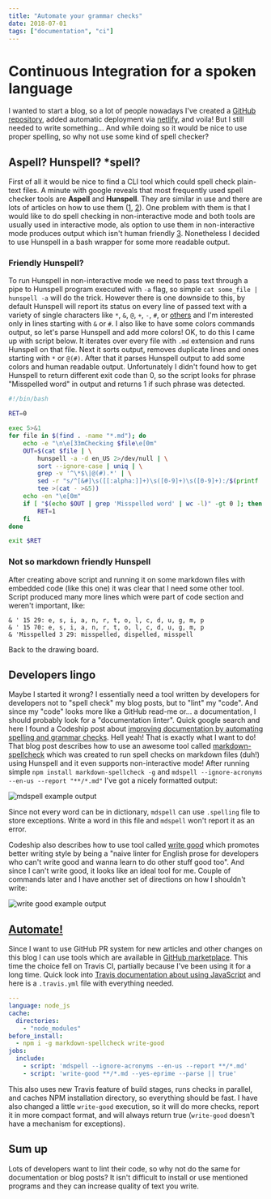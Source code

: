 ```yaml
---
title: "Automate your grammar checks"
date: 2018-07-01
tags: ["documentation", "ci"]
---
```


# Continuous Integration for a spoken language

I wanted to start a blog, so a lot of people nowadays I've created a [GitHub repository](https://github.com/paulfantom/pawel.krupa.net.pl), added automatic deployment via [netlify](https://www.netlify.com/blog/2016/09/29/a-step-by-step-guide-deploying-on-netlify/), and voila! But I still needed to write something... And while doing so it would be nice to use proper spelling, so why not use some kind of spell checker?

## Aspell? Hunspell? *spell?

First of all it would be nice to find a CLI tool which could spell check plain-text files. A minute with google reveals that most frequently used spell checker tools are **Aspell** and **Hunspell**. They are similar in use and there are lots of articles on how to use them ([1](https://opensource.com/article/18/2/how-check-spelling-linux-command-line-aspell), [2](https://alexwlchan.net/2016/09/please-use-aspell/)). One problem with them is that I would like to do spell checking in non-interactive mode and both tools are usually used in interactive mode, als option to use them in non-interactive mode produces output which isn't human friendly [3](https://github.com/hunspell/hunspell/blob/master/docs/hunspell.1.md#pipe-mode). Nonetheless I decided to use Hunspell in a bash wrapper for some more readable output.

### Friendly Hunspell?

To run Hunspell in non-interactive mode we need to pass text through a pipe to Hunspell program executed with `-a` flag, so simple `cat some_file | hunspell -a` will do the trick. However there is one downside to this, by default Hunspell will report its status on every line of passed text with a variety of single characters like `*`, `&`, `@`, `+`, `-`, `#`, or [others](https://github.com/hunspell/hunspell/blob/master/docs/hunspell.1.md#pipe-mode)  and I'm interested only in lines starting with `&` or `#`. I also like to have some colors commands output, so let's parse Hunspell and add more colors!
OK, to do this I came up with script below. It iterates over every file with `.md` extension and runs Hunspell on that file. Next it sorts output, removes duplicate lines and ones starting with `*` or `@(#)`. After that it parses Hunspell output to add some colors and human readable output. Unfortunately I didn't found how to get Hunspell to return different exit code than 0, so the script looks for phrase "Misspelled word" in output and returns 1 if such phrase was detected.

```bash
#!/bin/bash

RET=0

exec 5>&1
for file in $(find . -name "*.md"); do
    echo -e "\n\e[33mChecking $file\e[0m"
    OUT=$(cat $file | \
        hunspell -a -d en_US 2>/dev/null | \
        sort --ignore-case | uniq | \
        grep -v '^\*$\|@(#).*' | \
        sed -r "s/^[&#]\s([[:alpha:]]+)\s([0-9]+)\s([0-9]+):/$(printf '\033[0m')Misspelled word $(printf '\033[31m\033[1m')\1$(printf '\033[0m') in line \2 position \3, possible alternatives:$(printf '\033[36m')/g" | \
        tee >(cat - >&5))
    echo -en "\e[0m"
    if [ "$(echo $OUT | grep 'Misspelled word' | wc -l)" -gt 0 ]; then
        RET=1
    fi
done

exit $RET
```

### Not so markdown friendly Hunspell

After creating above script and running it on some markdown files with embedded code (like this one) it was clear that I need some other tool. Script produced many more lines which were part of code section and weren't important, like:
```
& ' 15 29: e, s, i, a, n, r, t, o, l, c, d, u, g, m, p
& ' 15 70: e, s, i, a, n, r, t, o, l, c, d, u, g, m, p
& 'Misspelled 3 29: misspelled, dispelled, misspell
```
Back to the drawing board.

## Developers lingo

Maybe I started it wrong? I essentially need a tool written by developers for developers not to "spell check" my blog posts, but to "lint" my "code". And since my "code" looks more like a GitHub read-me or... a documentation, I should probably look for a "documentation linter". Quick google search and here I found a Codeship post about [improving documentation by automating spelling and grammar checks](https://blog.codeship.com/improve-documentation-by-automating-spelling-and-grammar-checks/). Hell yeah! That is exactly what I want to do! That blog post describes how to use an awesome tool called [markdown-spellcheck](https://www.npmjs.com/package/markdown-spellcheck) which was created to run spell checks on markdown files (duh!) using Hunspell and it even supports non-interactive mode! After running simple `npm install markdown-spellcheck -g` and `mdspell --ignore-acronyms --en-us --report "**/*.md"` I've got a nicely formatted output:

![mdspell example output](images/20180701-mdspell-example.png)

Since not every word can be in dictionary, `mdspell` can use `.spelling` file to store exceptions. Write a word in this file and `mdspell` won't report it as an error.

Codeship also describes how to use tool called [write good](https://www.npmjs.com/package/write-good) which promotes better writing style by being a "naive linter for English prose for developers who can't write good and wanna learn to do other stuff good too". And since I can't write good, it looks like an ideal tool for me. Couple of commands later and I have another set of directions on how I shouldn't write:

![write good example output](images/20180701-write-good-example.png)

## [Automate!](https://memegenerator.net/img/instances/65228817/automate.jpg)

Since I want to use GitHub PR system for new articles and other changes on this blog I can use tools which are available in [GitHub marketplace](https://github.com/marketplace). This time the choice fell on Travis CI, partially because I've been using it for a long time. Quick look into [Travis documentation about using JavaScript](https://docs.travis-ci.com/user/languages/javascript-with-nodejs/) and here is a `.travis.yml` file with everything needed.

```yaml
---
language: node_js
cache:
  directories:
    - "node_modules"
before_install:
  - npm i -g markdown-spellcheck write-good
jobs:
  include:
    - script: 'mdspell --ignore-acronyms --en-us --report **/*.md'
    - script: 'write-good **/*.md --yes-eprime --parse || true'
```

This also uses new Travis feature of build stages, runs checks in parallel, and caches NPM installation directory, so everything should be fast. I have also changed a little `write-good` execution, so it will do more checks, report it in more compact format, and will always return true (`write-good` doesn't have a mechanism for exceptions).

## Sum up

Lots of developers want to lint their code, so why not do the same for documentation or blog posts? It isn't difficult to install or use mentioned programs and they can increase quality of text you write. 
